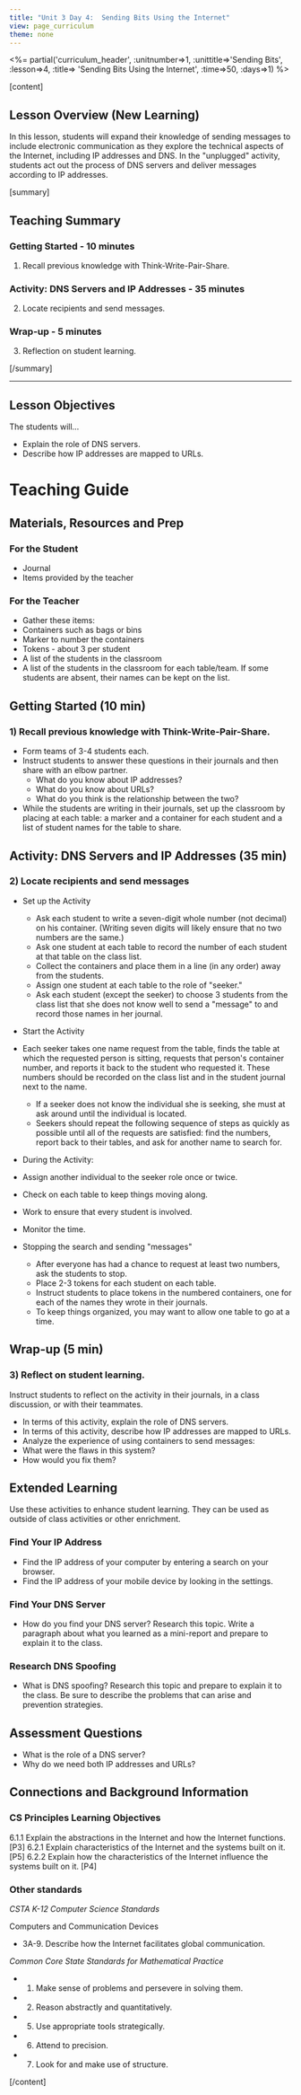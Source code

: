 ```yaml
---
title: "Unit 3 Day 4:  Sending Bits Using the Internet"
view: page_curriculum
theme: none
---
```


<%= partial('curriculum_header', :unitnumber=>1, :unittitle=>'Sending Bits', :lesson=>4, :title=> 'Sending Bits Using the Internet', :time=>50, :days=>1) %>

[content]


## Lesson Overview (New Learning)
In this lesson, students will expand their knowledge of sending messages to include electronic communication as they explore the technical aspects of the Internet, including IP addresses and DNS. In the "unplugged" activity, students act out the process of DNS servers and deliver messages according to IP addresses.

[summary]
## Teaching Summary
### **Getting Started** - 10 minutes

1)  Recall previous knowledge with Think-Write-Pair-Share.

### **Activity: DNS Servers and IP Addresses** - 35  minutes  

2)  Locate recipients and send messages.


### **Wrap-up** - 5  minutes 
3)  Reflection on student learning.

[/summary]

___

## Lesson Objectives 
The students will... 

- Explain the role of DNS servers.
- Describe how IP addresses are mapped to URLs.


# Teaching Guide
## Materials, Resources and Prep
### For the Student
- Journal 
- Items provided by the teacher


### For the Teacher
- Gather these items:
 - Containers such as bags or bins 
 - Marker to number the containers
 - Tokens - about 3 per student
 - A list of the students in the classroom
 - A list of the students in the classroom for each table/team. If some students are absent, their names can be kept on the list. 


## **Getting Started** (10 min)
### 1)  Recall previous knowledge with Think-Write-Pair-Share.
- Form teams of 3-4 students each.
- Instruct students to answer these questions in their journals and then share with an elbow partner. 
  - What do you know about IP addresses? 
  - What do you know about URLs? 
  - What do you think is the relationship between the two?
- While the students are writing in their journals, set up the classroom by placing at each table: a marker and a container for each student and a list of student names for the table to share.


## **Activity: DNS Servers and IP Addresses** (35 min)  
### 2)  Locate recipients and send messages

- Set up the Activity
  - Ask each student to write a seven-digit whole number (not decimal) on his container. (Writing seven digits will likely ensure that no two numbers are the same.)
  - Ask one student at each table to record the number of each student at that table on the class list. 
  - Collect the containers and place them in a line (in any order) away from the students.
  - Assign one student at each table to the role of "seeker." 
  -  Ask each student (except the seeker) to choose 3 students from the class list that she does not know well to send a "message" to and record those names in her journal.  
- Start the Activity 
 - Each seeker takes one name request from the table, finds the table at which the requested person is sitting, requests that person's container number, and reports it back to the student who requested it. These numbers should be recorded on the class list and in the student journal next to the name. 
   - If a seeker does not know the individual she is seeking, she must at ask around until the individual is located.
   - Seekers should repeat the following sequence of steps as quickly as possible until all of the requests are satisfied: find the numbers, report back to their tables, and ask for another name to search for.  

- During the Activity:

 - Assign another individual to the seeker role once or twice.
 - Check on  each table to keep things moving along.
 - Work to ensure that every student is involved.
 - Monitor the time.

- Stopping the search and sending "messages"
   - After everyone has had a chance to request at least two  numbers, ask the students to stop.
   - Place 2-3 tokens for each student on each table.
   - Instruct students to place tokens in the numbered containers, one for each of the names they wrote in their journals.
   - To keep things organized, you may want to allow one table to go at a time.


## **Wrap-up** (5 min)
### 3) Reflect on student learning.
Instruct students to reflect on the activity in their journals, in a class discussion, or with their teammates.

- In terms of this activity, explain the role of DNS servers.
- In terms of this activity, describe how IP addresses are mapped to URLs.
- Analyze the experience of using containers to send messages:
 - What were the flaws in this system? 
 - How would you fix them? 


## Extended Learning 
Use these activities to enhance student learning. They can be used as outside of class activities or other enrichment.

### Find Your IP Address

- Find the IP address of your computer by entering a search on your browser.
- Find the IP address of your mobile device by looking in the settings. 

### Find Your DNS Server

- How do you find your DNS server? Research this topic. Write a paragraph about what you learned as a mini-report and prepare to explain it to the class. 

### Research DNS Spoofing

- What is DNS spoofing? Research this topic and prepare to explain it to the class. Be sure to describe the problems that can arise and prevention strategies.

## Assessment Questions
- What is the role of a DNS server? 
- Why do we need both IP addresses and URLs? 

## Connections and Background Information
### CS Principles Learning Objectives

 6.1.1 Explain the abstractions in the Internet and how the Internet functions. [P3]
 6.2.1 Explain characteristics of the Internet and the systems built on it. [P5]
 6.2.2 Explain how the characteristics of the Internet influence the systems built on it. [P4]


### Other standards 

*CSTA K-12 Computer Science Standards*

Computers and Communication Devices

 - 3A-9. Describe how the Internet facilitates global communication.

*Common Core State Standards for Mathematical Practice*

- 1. Make sense of problems and persevere in solving them.
- 2. Reason abstractly and quantitatively.
- 5. Use appropriate tools strategically.
- 6. Attend to precision.
- 7. Look for and make use of structure.

[/content]

